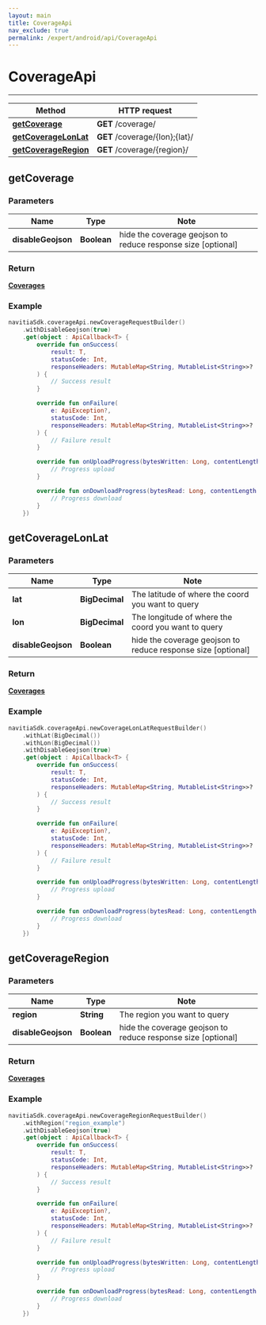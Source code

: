 ```yaml
---
layout: main
title: CoverageApi
nav_exclude: true
permalink: /expert/android/api/CoverageApi
---
```


# CoverageApi

---

Method | HTTP request
------------- | -------------
[**getCoverage**](#getCoverage) | **GET** /coverage/
[**getCoverageLonLat**](#getCoverageLonLat) | **GET** /coverage/{lon};{lat}/
[**getCoverageRegion**](#getCoverageRegion) | **GET** /coverage/{region}/

## **getCoverage**

### Parameters

Name | Type | Note
---- | ---- | ----
**disableGeojson** | **Boolean**| hide the coverage geojson to reduce response size [optional] 

### Return
[**Coverages**](../model/Coverages)

### Example
```kotlin
navitiaSdk.coverageApi.newCoverageRequestBuilder()
    .withDisableGeojson(true)
    .get(object : ApiCallback<T> {
        override fun onSuccess(
            result: T,
            statusCode: Int,
            responseHeaders: MutableMap<String, MutableList<String>>?
        ) {
            // Success result
        }

        override fun onFailure(
            e: ApiException?,
            statusCode: Int,
            responseHeaders: MutableMap<String, MutableList<String>>?
        ) {
            // Failure result
        }

        override fun onUploadProgress(bytesWritten: Long, contentLength: Long, done: Boolean) {
            // Progress upload
        }

        override fun onDownloadProgress(bytesRead: Long, contentLength: Long, done: Boolean) {
            // Progress download
        }
    })
```

## **getCoverageLonLat**

### Parameters

Name | Type | Note
---- | ---- | ----
**lat** | **BigDecimal**|  The latitude of where the coord you want to query 
**lon** | **BigDecimal**|  The longitude of where the coord you want to query 
**disableGeojson** | **Boolean**| hide the coverage geojson to reduce response size [optional] 

### Return
[**Coverages**](../model/Coverages)

### Example
```kotlin
navitiaSdk.coverageApi.newCoverageLonLatRequestBuilder()
    .withLat(BigDecimal())
    .withLon(BigDecimal())
    .withDisableGeojson(true)
    .get(object : ApiCallback<T> {
        override fun onSuccess(
            result: T,
            statusCode: Int,
            responseHeaders: MutableMap<String, MutableList<String>>?
        ) {
            // Success result
        }

        override fun onFailure(
            e: ApiException?,
            statusCode: Int,
            responseHeaders: MutableMap<String, MutableList<String>>?
        ) {
            // Failure result
        }

        override fun onUploadProgress(bytesWritten: Long, contentLength: Long, done: Boolean) {
            // Progress upload
        }

        override fun onDownloadProgress(bytesRead: Long, contentLength: Long, done: Boolean) {
            // Progress download
        }
    })
```

## **getCoverageRegion**

### Parameters

Name | Type | Note
---- | ---- | ----
**region** | **String**|  The region you want to query 
**disableGeojson** | **Boolean**| hide the coverage geojson to reduce response size [optional] 

### Return
[**Coverages**](../model/Coverages)

### Example
```kotlin
navitiaSdk.coverageApi.newCoverageRegionRequestBuilder()
    .withRegion("region_example")
    .withDisableGeojson(true)
    .get(object : ApiCallback<T> {
        override fun onSuccess(
            result: T,
            statusCode: Int,
            responseHeaders: MutableMap<String, MutableList<String>>?
        ) {
            // Success result
        }

        override fun onFailure(
            e: ApiException?,
            statusCode: Int,
            responseHeaders: MutableMap<String, MutableList<String>>?
        ) {
            // Failure result
        }

        override fun onUploadProgress(bytesWritten: Long, contentLength: Long, done: Boolean) {
            // Progress upload
        }

        override fun onDownloadProgress(bytesRead: Long, contentLength: Long, done: Boolean) {
            // Progress download
        }
    })
```

